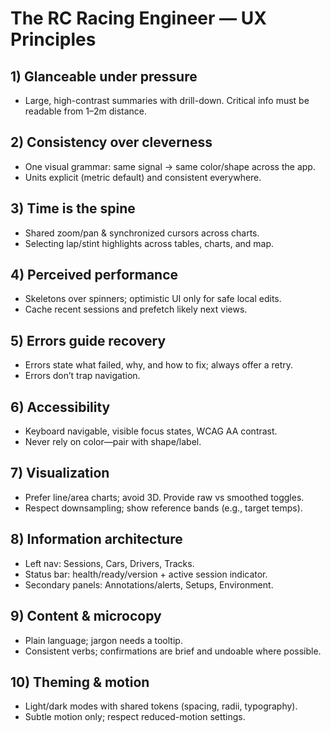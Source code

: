 # The RC Racing Engineer — UX Principles

## 1) Glanceable under pressure
- Large, high-contrast summaries with drill-down. Critical info must be readable from 1–2m distance.

## 2) Consistency over cleverness
- One visual grammar: same signal → same color/shape across the app.
- Units explicit (metric default) and consistent everywhere.

## 3) Time is the spine
- Shared zoom/pan & synchronized cursors across charts.
- Selecting lap/stint highlights across tables, charts, and map.

## 4) Perceived performance
- Skeletons over spinners; optimistic UI only for safe local edits.
- Cache recent sessions and prefetch likely next views.

## 5) Errors guide recovery
- Errors state what failed, why, and how to fix; always offer a retry.
- Errors don’t trap navigation.

## 6) Accessibility
- Keyboard navigable, visible focus states, WCAG AA contrast.
- Never rely on color—pair with shape/label.

## 7) Visualization
- Prefer line/area charts; avoid 3D. Provide raw vs smoothed toggles.
- Respect downsampling; show reference bands (e.g., target temps).

## 8) Information architecture
- Left nav: Sessions, Cars, Drivers, Tracks.
- Status bar: health/ready/version + active session indicator.
- Secondary panels: Annotations/alerts, Setups, Environment.

## 9) Content & microcopy
- Plain language; jargon needs a tooltip.
- Consistent verbs; confirmations are brief and undoable where possible.

## 10) Theming & motion
- Light/dark modes with shared tokens (spacing, radii, typography).
- Subtle motion only; respect reduced-motion settings.
